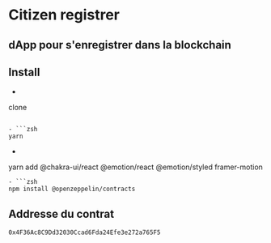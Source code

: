 # Citizen registrer

## dApp pour s'enregistrer dans la blockchain

## Install

- ```zsh 
clone 
```

- ```zsh 
yarn 
```
- ```zsh
yarn add @chakra-ui/react @emotion/react @emotion/styled framer-motion
```
- ```zsh
npm install @openzeppelin/contracts
```

## Addresse du contrat

```0x4F36Ac8C9Dd32030Ccad6Fda24Efe3e272a765F5```
